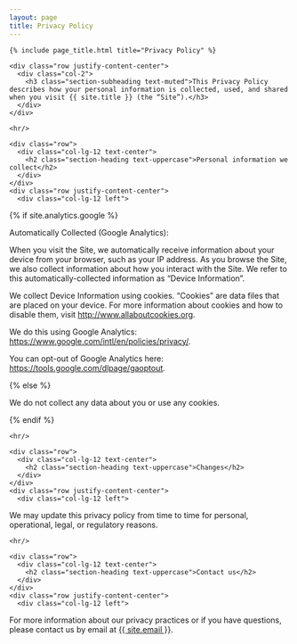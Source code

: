 ```yaml
---
layout: page
title: Privacy Policy
---
```

<section class="page-section" id="{{ site.data.sitetext.coaches.section | default: "coaches" }}">
  <div class="container">

    {% include page_title.html title="Privacy Policy" %}

    <div class="row justify-content-center">
      <div class="col-2">
        <h3 class="section-subheading text-muted">This Privacy Policy describes how your personal information is collected, used, and shared when you visit {{ site.title }} (the “Site”).</h3>
      </div>
    </div>

    <hr/>

    <div class="row">
      <div class="col-lg-12 text-center">
        <h2 class="section-heading text-uppercase">Personal information we collect</h2>
      </div>
    </div>
    <div class="row justify-content-center">
      <div class="col-lg-12 left">
{% if site.analytics.google %}

Automatically Collected (Google Analytics):

When you visit the Site, we automatically receive information about your device from your browser, such as your IP address. As you browse the Site, we also collect information about how you interact with the Site. We refer to this automatically-collected information as “Device Information”.

We collect Device Information using cookies. “Cookies” are data files that are placed on your device. For more information about cookies and how to disable them, visit http://www.allaboutcookies.org.

We do this using Google Analytics: <https://www.google.com/intl/en/policies/privacy/>.

You can opt-out of Google Analytics here: <https://tools.google.com/dlpage/gaoptout>.

{% else %}

We do not collect any data about you or use any cookies.

{% endif %}
      </div>
    </div>

    <hr/>

    <div class="row">
      <div class="col-lg-12 text-center">
        <h2 class="section-heading text-uppercase">Changes</h2>
      </div>
    </div>
    <div class="row justify-content-center">
      <div class="col-lg-12 left">
We may update this privacy policy from time to time for personal, operational, legal, or regulatory reasons.
      </div>
    </div>

    <hr/>

    <div class="row">
      <div class="col-lg-12 text-center">
        <h2 class="section-heading text-uppercase">Contact us</h2>
      </div>
    </div>
    <div class="row justify-content-center">
      <div class="col-lg-12 left">
For more information about our privacy practices or if you have questions, please contact us by email at <a href="mailto:{{ site.email }}">{{ site.email }}</a>.
      </div>
    </div>
